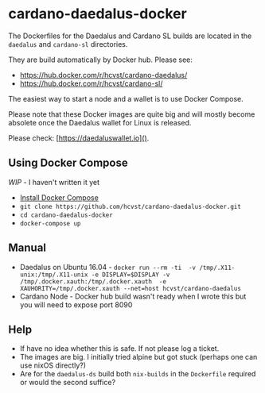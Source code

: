 # cardano-daedalus-docker
The Dockerfiles for the Daedalus and Cardano SL builds are located
in the `daedalus` and `cardano-sl` directories.

They are build automatically by Docker hub. Please see:
- https://hub.docker.com/r/hcvst/cardano-daedalus/
- https://hub.docker.com/r/hcvst/cardano-sl/

The easiest way to start a node and a wallet is to use Docker Compose.

Please note that these Docker images are quite big and will
mostly become absolete once the Daedalus wallet for Linux is released.

Please check: [https://daedaluswallet.io]().

## Using Docker Compose
*WIP* - I haven't written it yet
- [Install Docker Compose](https://docs.docker.com/compose/install/)
- `git clone https://github.com/hcvst/cardano-daedalus-docker.git`  
- `cd cardano-daedalus-docker` 
- `docker-compose up`

## Manual
- Daedalus on Ubuntu 16.04 - `docker run --rm -ti  -v /tmp/.X11-unix:/tmp/.X11-unix -e DISPLAY=$DISPLAY -v /tmp/.docker.xauth:/tmp/.docker.xauth  -e XAUHORITY=/tmp/.docker.xauth --net=host hcvst/cardano-daedalus`
- Cardano Node - Docker hub build wasn't ready when I wrote this but you will need to expose port 8090

## Help
- If have no idea whether this is safe. If not please log a ticket.
- The images are big. I initially tried alpine but got stuck (perhaps one can use nixOS directly?)
- Are for the `daedalus-ds` build both `nix-builds` in the `Dockerfile` required or would the second suffice? 
